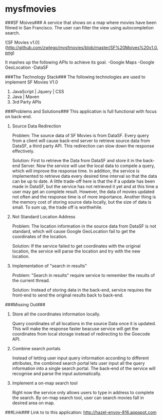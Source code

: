 mysfmovies
==========
###SF Moives###
A service that shows on a map where movies have been filmed in San Francisco. The user can filter the view using autocompletion search.

![SF Movies v1.0] (http://github.com/zwlego/mysfmovies/blob/master/SF%20Moives%20v1.0.png)

It mashes up the following APIs to achieve its goal.
-Google Maps
-Google GeoLocation
-DataSF

###The Technology Stack###
The following technologies are used to implement SF Movies V1.0
<ol>
<li>JavaScript | Jquery | CSS
<li>Java | Maven
<li>3rd Party APIs
</ol>


###Problems and Solutions###
This application is full functional with focus on back-end.
<ol>
<li> Source Data Redirection
<p>
Problem: The source data of SF Movies is from DataSF. Every query from a client will cause back-end server to retrieve source
data from DataSF, a third party API. This redirection can slow down the response effectively.</p>
<p>
Solution: First to retrieve the Data from DataSF and store it in the back-end Server. Now the service will use the local data  to compele a query, which will improve the response time. In addition, the service is implemented to retrieve data every desired time interval so that the data can be up to date. A little trade-off here is that the if a update has been made in DataSF, but the service has not retrieved it yet and at this time a user may get an complete result. However, the data of movies updated not often and the response time is of more importance. Another thing is the memory cost of storing source data locally, but the size of data is small. To sum up, the trade off is worthwhile.</p>
<li> Not Standard Location Address
<p>
Problem: The location information in the source data from DataSF is not standard, which will cause Google GeoLocation fail to get the coordinates of the location.</p>
<p>
Solution: If the service failed to get coordinates with the original location, the service will parse the location and try with the new location.</p>
<li> Implementation of "search in results" 
<p>
Problem: "Search in results" require service to remember the results of the current thread. </p>
<p>
Solution: Instead of storing data in the back-end, service requires the front-end to send the original results back to back-end.
</p>
</ol>

###Missing Out###
<ol>
<li>Store all the coordinates information locally. 
<p>Query coordinates of all locations in the source Data once it is updated. This will make the response faster beacuse service will get the coordinates from local storage instead of redirecting to the Goecode API.</p>
<li>Combine search portals
<p> Instead of letting user input query information according to different attributes, the combined search portal lets user input all the query information into a single search portal. The back-end of the service will recognise and parse the input automatically. </p>
<li>Implement a on-map search tool
<p>
Right now the service only allows users to type in address to complete the search. By on-map search tool, user can search movies fall in desired area on map.
</p>
</ol>  

###Link###
Link to to this application: http://hazel-envoy-816.appspot.com



